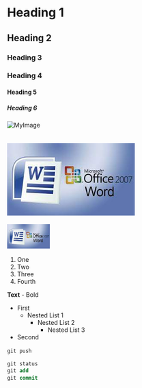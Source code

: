 # Heading 1
## Heading 2
### Heading 3
### Heading 4
#### Heading 5
##### Heading 6

![MyImage](/home/asasindu/Downloads/road.png)
<br>
<br>
<br>
![MyImage](assest/MsWord.jpeg)
<br>
<br>
<img src="assest/MsWord.jpeg" width=100>

1. One
2. Two
3. Three
4. Fourth

**Text** - Bold
<br>
* First
  * Nested List 1
    * Nested List 2
      * Nested List 3
* Second

`git push`

```sql //tilda
git status
git add
git commit
```


